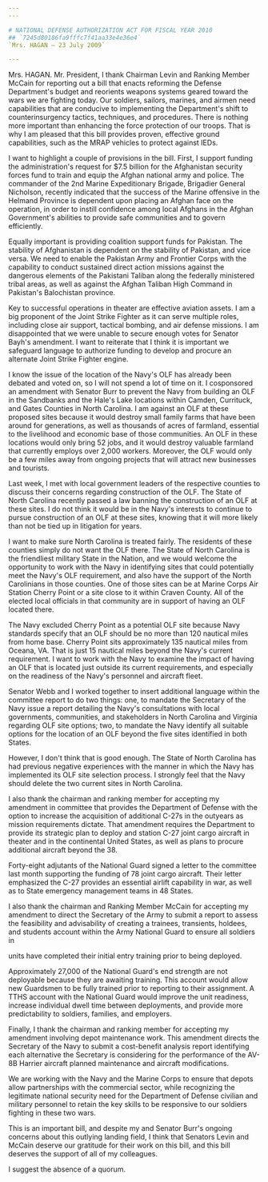 ```yaml
---
---

# NATIONAL DEFENSE AUTHORIZATION ACT FOR FISCAL YEAR 2010
## `7245d80186fa9fffc7f41aa33e4e36e4`
`Mrs. HAGAN — 23 July 2009`

---
```



Mrs. HAGAN. Mr. President, I thank Chairman Levin and Ranking Member 
McCain for reporting out a bill that enacts reforming the Defense 
Department's budget and reorients weapons systems geared toward the 
wars we are fighting today. Our soldiers, sailors, marines, and airmen 
need capabilities that are conducive to implementing the Department's 
shift to counterinsurgency tactics, techniques, and procedures. There 
is nothing more important than enhancing the force protection of our 
troops. That is why I am pleased that this bill provides proven, 
effective ground capabilities, such as the MRAP vehicles to protect 
against IEDs.

I want to highlight a couple of provisions in the bill. First, I 
support funding the administration's request for $7.5 billion for the 
Afghanistan security forces fund to train and equip the Afghan national 
army and police. The commander of the 2nd Marine Expeditionary Brigade, 
Brigadier General Nicholson, recently indicated that the success of the 
Marine offensive in the Helmand Province is dependent upon placing an 
Afghan face on the operation, in order to instill confidence among 
local Afghans in the Afghan Government's abilities to provide safe 
communities and to govern efficiently.

Equally important is providing coalition support funds for Pakistan. 
The stability of Afghanistan is dependent on the stability of Pakistan, 
and vice versa. We need to enable the Pakistan Army and Frontier Corps 
with the capability to conduct sustained direct action missions against 
the dangerous elements of the Pakistani Taliban along the federally 
ministered tribal areas, as well as against the Afghan Taliban High 
Command in Pakistan's Balochistan province.

Key to successful operations in theater are effective aviation 
assets. I am a big proponent of the Joint Strike Fighter as it can 
serve multiple roles, including close air support, tactical bombing, 
and air defense missions. I am disappointed that we were unable to 
secure enough votes for Senator Bayh's amendment. I want to reiterate 
that I think it is important we safeguard language to authorize funding 
to develop and procure an alternate Joint Strike Fighter engine.

I know the issue of the location of the Navy's OLF has already been 
debated and voted on, so I will not spend a lot of time on it. I 
cosponsored an amendment with Senator Burr to prevent the Navy from 
building an OLF in the Sandbanks and the Hale's Lake locations within 
Camden, Currituck, and Gates Counties in North Carolina. I am against 
an OLF at these proposed sites because it would destroy small family 
farms that have been around for generations, as well as thousands of 
acres of farmland, essential to the livelihood and economic base of 
those communities. An OLF in these locations would only bring 52 jobs, 
and it would destroy valuable farmland that currently employs over 
2,000 workers. Moreover, the OLF would only be a few miles away from 
ongoing projects that will attract new businesses and tourists.


Last week, I met with local government leaders of the respective 
counties to discuss their concerns regarding construction of the OLF. 
The State of North Carolina recently passed a law banning the 
construction of an OLF at these sites. I do not think it would be in 
the Navy's interests to continue to pursue construction of an OLF at 
these sites, knowing that it will more likely than not be tied up in 
litigation for years.

I want to make sure North Carolina is treated fairly. The residents 
of these counties simply do not want the OLF there. The State of North 
Carolina is the friendliest military State in the Nation, and we would 
welcome the opportunity to work with the Navy in identifying sites that 
could potentially meet the Navy's OLF requirement, and also have the 
support of the North Carolinians in those counties. One of those sites 
can be at Marine Corps Air Station Cherry Point or a site close to it 
within Craven County. All of the elected local officials in that 
community are in support of having an OLF located there.

The Navy excluded Cherry Point as a potential OLF site because Navy 
standards specify that an OLF should be no more than 120 nautical miles 
from home base. Cherry Point sits approximately 135 nautical miles from 
Oceana, VA. That is just 15 nautical miles beyond the Navy's current 
requirement. I want to work with the Navy to examine the impact of 
having an OLF that is located just outside its current requirements, 
and especially on the readiness of the Navy's personnel and aircraft 
fleet.

Senator Webb and I worked together to insert additional language 
within the committee report to do two things: one, to mandate the 
Secretary of the Navy issue a report detailing the Navy's consultations 
with local governments, communities, and stakeholders in North Carolina 
and Virginia regarding OLF site options; two, to mandate the Navy 
identify all suitable options for the location of an OLF beyond the 
five sites identified in both States.

However, I don't think that is good enough. The State of North 
Carolina has had previous negative experiences with the manner in which 
the Navy has implemented its OLF site selection process. I strongly 
feel that the Navy should delete the two current sites in North 
Carolina.

I also thank the chairman and ranking member for accepting my 
amendment in committee that provides the Department of Defense with the 
option to increase the acquisition of additional C-27s in the outyears 
as mission requirements dictate. That amendment requires the Department 
to provide its strategic plan to deploy and station C-27 joint cargo 
aircraft in theater and in the continental United States, as well as 
plans to procure additional aircraft beyond the 38.

Forty-eight adjutants of the National Guard signed a letter to the 
committee last month supporting the funding of 78 joint cargo aircraft. 
Their letter emphasized the C-27 provides an essential airlift 
capability in war, as well as to State emergency management teams in 48 
States.

I also thank the chairman and Ranking Member McCain for accepting my 
amendment to direct the Secretary of the Army to submit a report to 
assess the feasibility and advisability of creating a trainees, 
transients, holdees, and students account within the Army National 
Guard to ensure all soldiers in


units have completed their initial entry training prior to being 
deployed.

Approximately 27,000 of the National Guard's end strength are not 
deployable because they are awaiting training. This account would allow 
new Guardsmen to be fully trained prior to reporting to their 
assignment. A TTHS account with the National Guard would improve the 
unit readiness, increase individual dwell time between deployments, and 
provide more predictability to soldiers, families, and employers.

Finally, I thank the chairman and ranking member for accepting my 
amendment involving depot maintenance work. This amendment directs the 
Secretary of the Navy to submit a cost-benefit analysis report 
identifying each alternative the Secretary is considering for the 
performance of the AV-8B Harrier aircraft planned maintenance and 
aircraft modifications.

We are working with the Navy and the Marine Corps to ensure that 
depots allow partnerships with the commercial sector, while recognizing 
the legitimate national security need for the Department of Defense 
civilian and military personnel to retain the key skills to be 
responsive to our soldiers fighting in these two wars.

This is an important bill, and despite my and Senator Burr's ongoing 
concerns about this outlying landing field, I think that Senators Levin 
and McCain deserve our gratitude for their work on this bill, and this 
bill deserves the support of all of my colleagues.

I suggest the absence of a quorum.